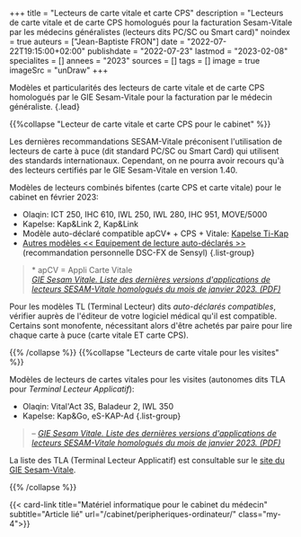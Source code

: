 +++
title = "Lecteurs de carte vitale et carte CPS"
description = "Lecteurs de carte vitale et de carte CPS homologués pour la facturation Sesam-Vitale par les médecins généralistes (lecteurs dits PC/SC ou Smart card)"
noindex = true
auteurs = ["Jean-Baptiste FRON"]
date = "2022-07-22T19:15:00+02:00"
publishdate = "2022-07-23"
lastmod = "2023-02-08"
specialites = []
annees = "2023"
sources = []
tags = []
image = true
imageSrc = "unDraw"
+++

Modèles et particularités des lecteurs de carte vitale et de carte CPS homologués par le GIE Sesam-Vitale pour la facturation par le médecin généraliste.
{.lead}

{{%collapse "Lecteur de carte vitale et carte CPS pour le cabinet" %}}

Les dernières recommandations SESAM-Vitale préconisent l'utilisation de lecteurs de carte à puce (dit standard PC/SC ou Smart Card) qui utilisent des standards internationaux. Cependant, on ne pourra avoir recours qu'à des lecteurs certifiés par le GIE Sesam-Vitale en version 1.40.

Modèles de lecteurs combinés bifentes (carte CPS et carte vitale) pour le cabinet en février 2023:

- Olaqin: ICT 250, IHC 610, IWL 250, IWL 280, IHC 951, MOVE/5000
- Kapelse: Kap&Link 2, Kap&Link
- Modèle auto-déclaré compatible apCV* + CPS + Vitale: [Kapelse Ti-Kap](https://www.lecteur-sesam.com/lecteurs-fixes/14-ti-kap-kapelse-lecteur-de-carte-vitale-e-carte-vitale-nfc-fixe-pcsc.html)
- [Autres modèles << Equipement de lecture auto-déclarés >>](https://www.sesam-vitale.fr/web/sesam-vitale/catalogue-produits) (recommandation personnelle DSC-FX de Sensyl)
{.list-group}

>\* apCV = Appli Carte Vitale  
*[GIE Sesam Vitale. Liste des dernières versions d'applications de lecteurs SESAM-Vitale
homologués du mois de janvier 2023. (PDF)](https://industriels.sesam-vitale.fr/documents/10192/3574897/Liste+des+derni%C3%A8res+versions+d%27applications+de+lecteurs+homologu%C3%A9s+SESAM-Vitale)*

Pour les modèles TL (Terminal Lecteur) dits *auto-déclarés compatibles*, vérifier auprès de l'éditeur de votre logiciel médical qu'il est compatible.  
Certains sont monofente, nécessitant alors d'être achetés par paire pour lire chaque carte à puce (carte vitale ET carte CPS).

{{% /collapse %}}
{{%collapse "Lecteurs de carte vitale pour les visites" %}}

Modèles de lecteurs de cartes vitales pour les visites (autonomes dits TLA pour *Terminal Lecteur Applicatif*):

- Olaqin: Vital'Act 3S, Baladeur 2, IWL 350
- Kapelse: Kap&Go, eS-KAP-Ad
{.list-group}

> – *[GIE Sesam Vitale. Liste des dernières versions d'applications de lecteurs SESAM-Vitale
homologués du mois de janvier 2023. (PDF)](https://industriels.sesam-vitale.fr/documents/10192/3574897/Liste+des+derni%C3%A8res+versions+d%27applications+de+lecteurs+homologu%C3%A9s+SESAM-Vitale)*

La liste des TLA (Terminal Lecteur Applicatif) est consultable sur le [site du GIE Sesam-Vitale](https://www.sesam-vitale.fr/web/sesam-vitale/catalogue-produits).

{{% /collapse %}}

{{< card-link title="Matériel informatique pour le cabinet du médecin" subtitle="Article lié" url="/cabinet/peripheriques-ordinateur/" class="my-4">}}
